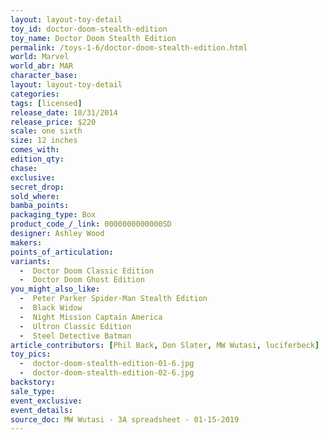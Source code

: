 ```yaml
---
layout: layout-toy-detail 
toy_id: doctor-doom-stealth-edition
toy_name: Doctor Doom Stealth Edition
permalink: /toys-1-6/doctor-doom-stealth-edition.html
world: Marvel
world_abr: MAR
character_base: 
layout: layout-toy-detail
categories: 
tags: [licensed]
release_date: 10/31/2014
release_price: $220 
scale: one sixth
size: 12 inches
comes_with: 
edition_qty: 
chase: 
exclusive: 
secret_drop: 
sold_where:
bamba_points: 
packaging_type: Box
product_code_/_link: 0000000000000SD
designer: Ashley Wood
makers: 
points_of_articulation: 
variants: 
  -  Doctor Doom Classic Edition
  -  Doctor Doom Ghost Edition
you_might_also_like: 
  -  Peter Parker Spider-Man Stealth Edition
  -  Black Widow
  -  Night Mission Captain America
  -  Ultron Classic Edition
  -  Steel Detective Batman
article_contributors: [Phil Back, Don Slater, MW Wutasi, luciferbeck]
toy_pics: 
  -  doctor-doom-stealth-edition-01-6.jpg
  -  doctor-doom-stealth-edition-02-6.jpg
backstory: 
sale_type: 
event_exclusive: 
event_details: 
source_doc: MW Wutasi - 3A spreadsheet - 01-15-2019
---
```

